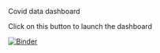 Covid data dashboard

Click on this button to launch the dashboard

[![Binder](https://mybinder.org/badge_logo.svg)](https://mybinder.org/v2/gh/Potato-King/CovidDashboard/HEAD?urlpath=voila%2Frender%2FCovidDashboard.ipynb)
